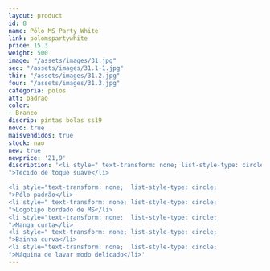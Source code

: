 ```yaml
---
layout: product
id: 8
name: Pólo MS Party White
link: polomspartywhite
price: 15.3
weight: 500
image: "/assets/images/31.jpg"
sec: "/assets/images/31.1-1.jpg"
thir: "/assets/images/31.2.jpg"
four: "/assets/images/31.3.jpg"
categoria: polos
att: padrao
color:
- Branco
discrip: pintas bolas ss19
novo: true
maisvendidos: true
stock: nao
new: true
newprice: '21,9'
discription: '<li style=" text-transform: none; list-style-type: circle;
">Tecido de toque suave</li>

<li style="text-transform: none;  list-style-type: circle;
">Pólo padrão</li>
<li style=" text-transform: none; list-style-type: circle;
">Logotipo bordado de MS</li>
<li style="text-transform: none;  list-style-type: circle;
">Manga curta</li>
<li style=" text-transform: none; list-style-type: circle;
">Bainha curva</li>
<li style="text-transform: none;  list-style-type: circle;
">Máquina de lavar modo delicado</li>'
---
```


